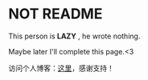 # NOT README

This person is **LAZY** , he wrote nothing.

Maybe later I'll complete this page.<3

访问个人博客：[这里](https://www.cnblogs.com/-cchen-)，感谢支持！
